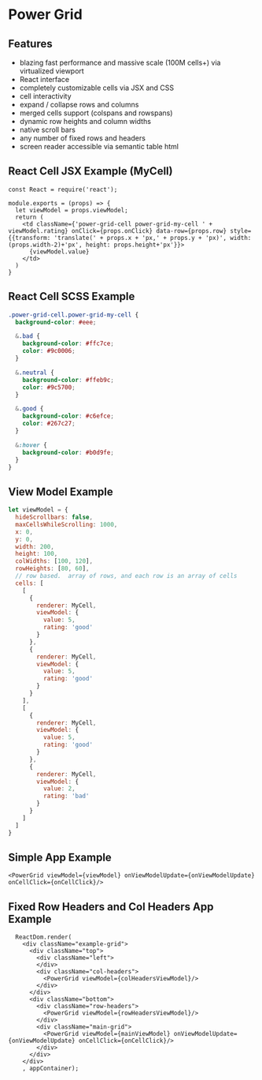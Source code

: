 # Power Grid

## Features
* blazing fast performance and massive scale (100M cells+) via virtualized viewport
* React interface
* completely customizable cells via JSX and CSS
* cell interactivity
* expand / collapse rows and columns
* merged cells support (colspans and rowspans)
* dynamic row heights and column widths
* native scroll bars
* any number of fixed rows and headers
* screen reader accessible via semantic table html

## React Cell JSX Example (MyCell)


```JSX
const React = require('react');

module.exports = (props) => {
  let viewModel = props.viewModel;
  return (
    <td className={'power-grid-cell power-grid-my-cell ' + viewModel.rating} onClick={props.onClick} data-row={props.row} style={{transform: 'translate(' + props.x + 'px,' + props.y + 'px)', width: (props.width-2)+'px', height: props.height+'px'}}>
      {viewModel.value}
    </td>
  )
}
```

## React Cell SCSS Example

```SCSS
.power-grid-cell.power-grid-my-cell {
  background-color: #eee;

  &.bad {
    background-color: #ffc7ce;
    color: #9c0006;
  }

  &.neutral {
    background-color: #ffeb9c;
    color: #9c5700;
  }

  &.good {
    background-color: #c6efce;
    color: #267c27;
  }

  &:hover {
    background-color: #b0d9fe;
  }
}
```

## View Model Example 

```javascript
let viewModel = {
  hideScrollbars: false,
  maxCellsWhileScrolling: 1000,
  x: 0,
  y: 0,
  width: 200,
  height: 100,
  colWidths: [100, 120],
  rowHeights: [80, 60],
  // row based.  array of rows, and each row is an array of cells
  cells: [
    [
      {
        renderer: MyCell,
        viewModel: {
          value: 5,
          rating: 'good'
        }
      },
      {
        renderer: MyCell,
        viewModel: {
          value: 5,
          rating: 'good'
        }
      }
    ],
    [
      {
        renderer: MyCell,
        viewModel: {
          value: 5,
          rating: 'good'
        }
      },
      {
        renderer: MyCell,
        viewModel: {
          value: 2,
          rating: 'bad'
        }
      }
    ]
  ]
}
```

## Simple App Example

```JSX
<PowerGrid viewModel={viewModel} onViewModelUpdate={onViewModelUpdate} onCellClick={onCellClick}/>
```

## Fixed Row Headers and Col Headers App Example

```JSX
  ReactDom.render(
    <div className="example-grid">
      <div className="top">
        <div className="left">
        </div>
        <div className="col-headers">
          <PowerGrid viewModel={colHeadersViewModel}/>
        </div>  
      </div>
      <div className="bottom">
        <div className="row-headers">
          <PowerGrid viewModel={rowHeadersViewModel}/>
        </div>
        <div className="main-grid">
          <PowerGrid viewModel={mainViewModel} onViewModelUpdate={onViewModelUpdate} onCellClick={onCellClick}/>
        </div>
      </div>
    </div>
    , appContainer);
```